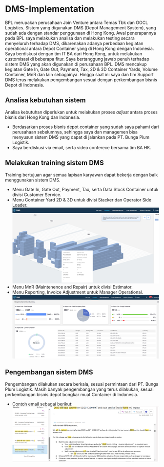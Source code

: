 # DMS-Implementation
BPL merupakan perusahaan Join Venture antara Temas Tbk dan OOCL Logistics. Sistem yang digunakan DMS (Depot Management System), yang sudah ada dengan standar penggunaan di Hong Kong. Awal penerapannya pada BPL saya melakukan analisa dan melakukan testing secara menyeluruh terhadap DMS, dikarenakan adanya perbedaan kegiatan operational antara Depot Container yang di Hong Kong dengan Indonesia. Saya berdiskusi dengan tim IT BA dari Hong Kong, untuk melakukan customisasi di beberapa fitur. Saya bertanggung jawab penuh terhadap sistem DMS yang akan digunakan di perusahaan BPL.
DMS mencakup kegiatan Gate In, Gate Out, Payment, Tax, 2D & 3D Container Yards, Volume Container, MnR dan lain sebagainya. Hingga saat ini saya dan tim Support DMS terus melakukan pengembangan sesuai dengan perkembangan bisnis Depot di Indonesia.
## Analisa kebutuhan sistem
Analisa kebutuhan diperlukan untuk melakukan proses _adjust_ antara proses bisnis dari Hong Kong dan Indonesia.
- Berdasarkan proses bisnis depot container yang sudah saya pahami dari perusahaan sebelumnya, sehingga saya dan managemen bisa menyusun sistem DMS yang dapat di jalankan pada PT. Bunga Plum Logistik.
- Saya berdiskusi via email, serta video conferece bersama tim BA HK.
## Melakukan training sistem DMS
Training bertujuan agar semua lapisan karyawan dapat bekerja dengan baik menggunakan sistem DMS.
- Menu Gate In, Gate Out, Payment, Tax, serta Data Stock Container untuk divisi Customer Service.
- Menu Container Yard 2D & 3D untuk divisi Stacker dan Operator Side Loader.
![](images/3DCY.png)
- Menu MnR (Maintenence and Repair) untuk divisi Estimator.
- Menu Reporting, Invoice Adjustment untuk Manager Operational.
![](images/DailyContainerStock.png)
## Pengembangan sistem DMS
Pengembangan dilakukan secara berkala, sesuai permintaan dari PT. Bunga Plum Logistik. Masih banyak pengembangan yang terus dilakukan, sesuai perkembangan bisnis depot bongkar muat Container di Indonesia.
- Contoh email sebagai berikut:
![](images/sample1.png)

  
